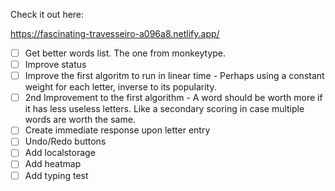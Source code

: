 Check it out here:

https://fascinating-travesseiro-a096a8.netlify.app/


- [ ] Get better words list. The one from monkeytype.
- [ ] Improve status
- [ ] Improve the first algoritm to run in linear time - Perhaps using a constant weight for each letter, inverse to its popularity.
- [ ] 2nd Improvement to the first algorithm - A word should be worth more if it has less useless letters. Like a secondary scoring in case multiple words are worth the same. 
- [ ] Create immediate response upon letter entry
- [ ] Undo/Redo buttons
- [ ] Add localstorage
- [ ] Add heatmap
- [ ] Add typing test
